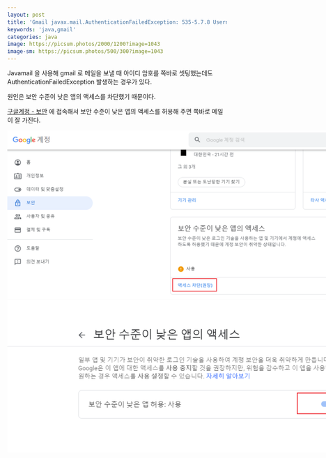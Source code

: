 ```yaml
---
layout: post
title: 'Gmail javax.mail.AuthenticationFailedException: 535-5.7.8 Username and Password not accepted. 에러'
keywords: 'java,gmail'
categories: java
image: https://picsum.photos/2000/1200?image=1043
image-sm: https://picsum.photos/500/300?image=1043
---
```


Javamail 을 사용해 gmail 로 메일을 보낼 때 아이디 암호를 쪽바로 셋팅했는데도 AuthenticationFailedException 발생하는 경우가 있다.

원인은 보안 수준이 낮은 앱의 액세스를 차단했기 때문이다.

[구글계정 - 보안](https://myaccount.google.com/security) 에 접속해서 보안 수준이 낮은 앱의 액세스를 허용해 주면 쪽바로 메일이 잘 가진다.

<img src="/assets/attach/201904/gmail1.png" style="max-width:1000px;">

<img src="/assets/attach/201904/gmail2.png" style="max-width:900px;">
